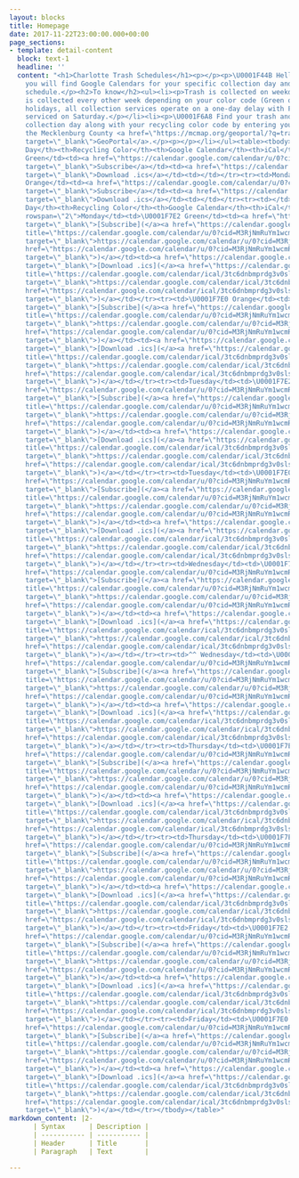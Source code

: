 ```yaml
---
layout: blocks
title: Homepage
date: 2017-11-22T23:00:00.000+00:00
page_sections:
- template: detail-content
  block: text-1
  headline: ''
  content: "<h1>Charlotte Trash Schedules</h1><p></p><p>\U0001F44B Hello fellow Charlotteans!</p><p>Below
    you will find Google Calendars for your specific collection day and recycling
    schedule.</p><h2>To know</h2><ul><li><p>Trash is collected on weekdays M-F.</p></li><li><p>Recycling
    is collected every other week depending on your color code (Green or Orange).</p></li><li><p>Observed
    holidays, all collection services operate on a one-day delay with Friday customers
    serviced on Saturday.</p></li><li><p>\U0001F6A8 Find your trash and recycling
    collection day along with your recycling color code by entering your address at
    the Mecklenburg County <a href=\"https://mcmap.org/geoportal/?q=trash\" title=\"GeoPortal\"
    target=\"_blank\">GeoPortal</a>.</p><p></p></li></ul><table><tbody><tr><th>Collection
    Day</th><th>Recycling Color</th><th>Google Calendar</th><th>iCal</th><th></th></tr><tr><td>Monday</td><td>\U0001F7E2
    Green</td><td><a href=\"https://calendar.google.com/calendar/u/0?cid=M3RjNmRuYm1wcmRnM3Ywc2xzZXRidmV0aWtAZ3JvdXAuY2FsZW5kYXIuZ29vZ2xlLmNvbQ\"
    target=\"_blank\">Subscribe</a></td><td><a href=\"https://calendar.google.com/calendar/ical/3tc6dnbmprdg3v0slsetbvetik%40group.calendar.google.com/public/basic.ics\"
    target=\"_blank\">Download .ics</a></td><td></td></tr><tr><td>Monday</td><td>\U0001F7E0
    Orange</td><td><a href=\"https://calendar.google.com/calendar/u/0?cid=M3RjNmRuYm1wcmRnM3Ywc2xzZXRidmV0aWtAZ3JvdXAuY2FsZW5kYXIuZ29vZ2xlLmNvbQ\"
    target=\"_blank\">Subscribe</a></td><td><a href=\"https://calendar.google.com/calendar/ical/3tc6dnbmprdg3v0slsetbvetik%40group.calendar.google.com/public/basic.ics\"
    target=\"_blank\">Download .ics</a></td><td></td></tr><tr><td></td><td></td><td></td><td></td><td></td></tr></tbody></table><table><tbody><tr><th>Collection
    Day</th><th>Recycling Color</th><th>Google Calendar</th><th>iCal</th></tr><tr><td
    rowspan=\"2\">Monday</td><td>\U0001F7E2 Green</td><td><a href=\"https://calendar.google.com/calendar/u/0?cid=M3RjNmRuYm1wcmRnM3Ywc2xzZXRidmV0aWtAZ3JvdXAuY2FsZW5kYXIuZ29vZ2xlLmNvbQ\"
    target=\"_blank\">[Subscribe](</a><a href=\"https://calendar.google.com/calendar/u/0?cid=M3RjNmRuYm1wcmRnM3Ywc2xzZXRidmV0aWtAZ3JvdXAuY2FsZW5kYXIuZ29vZ2xlLmNvbQ\"
    title=\"https://calendar.google.com/calendar/u/0?cid=M3RjNmRuYm1wcmRnM3Ywc2xzZXRidmV0aWtAZ3JvdXAuY2FsZW5kYXIuZ29vZ2xlLmNvbQ\"
    target=\"_blank\">https://calendar.google.com/calendar/u/0?cid=M3RjNmRuYm1wcmRnM3Ywc2xzZXRidmV0aWtAZ3JvdXAuY2FsZW5kYXIuZ29vZ2xlLmNvbQ</a><a
    href=\"https://calendar.google.com/calendar/u/0?cid=M3RjNmRuYm1wcmRnM3Ywc2xzZXRidmV0aWtAZ3JvdXAuY2FsZW5kYXIuZ29vZ2xlLmNvbQ\"
    target=\"_blank\">)</a></td><td><a href=\"https://calendar.google.com/calendar/ical/3tc6dnbmprdg3v0slsetbvetik%40group.calendar.google.com/public/basic.ics\"
    target=\"_blank\">[Download .ics](</a><a href=\"https://calendar.google.com/calendar/ical/3tc6dnbmprdg3v0slsetbvetik%40group.calendar.google.com/public/basic.ics\"
    title=\"https://calendar.google.com/calendar/ical/3tc6dnbmprdg3v0slsetbvetik%40group.calendar.google.com/public/basic.ics\"
    target=\"_blank\">https://calendar.google.com/calendar/ical/3tc6dnbmprdg3v0slsetbvetik%40group.calendar.google.com/public/basic.ics</a><a
    href=\"https://calendar.google.com/calendar/ical/3tc6dnbmprdg3v0slsetbvetik%40group.calendar.google.com/public/basic.ics\"
    target=\"_blank\">)</a></td></tr><tr><td>\U0001F7E0 Orange</td><td><a href=\"https://calendar.google.com/calendar/u/0?cid=M3RjNmRuYm1wcmRnM3Ywc2xzZXRidmV0aWtAZ3JvdXAuY2FsZW5kYXIuZ29vZ2xlLmNvbQ\"
    target=\"_blank\">[Subscribe](</a><a href=\"https://calendar.google.com/calendar/u/0?cid=M3RjNmRuYm1wcmRnM3Ywc2xzZXRidmV0aWtAZ3JvdXAuY2FsZW5kYXIuZ29vZ2xlLmNvbQ\"
    title=\"https://calendar.google.com/calendar/u/0?cid=M3RjNmRuYm1wcmRnM3Ywc2xzZXRidmV0aWtAZ3JvdXAuY2FsZW5kYXIuZ29vZ2xlLmNvbQ\"
    target=\"_blank\">https://calendar.google.com/calendar/u/0?cid=M3RjNmRuYm1wcmRnM3Ywc2xzZXRidmV0aWtAZ3JvdXAuY2FsZW5kYXIuZ29vZ2xlLmNvbQ</a><a
    href=\"https://calendar.google.com/calendar/u/0?cid=M3RjNmRuYm1wcmRnM3Ywc2xzZXRidmV0aWtAZ3JvdXAuY2FsZW5kYXIuZ29vZ2xlLmNvbQ\"
    target=\"_blank\">)</a></td><td><a href=\"https://calendar.google.com/calendar/ical/3tc6dnbmprdg3v0slsetbvetik%40group.calendar.google.com/public/basic.ics\"
    target=\"_blank\">[Download .ics](</a><a href=\"https://calendar.google.com/calendar/ical/3tc6dnbmprdg3v0slsetbvetik%40group.calendar.google.com/public/basic.ics\"
    title=\"https://calendar.google.com/calendar/ical/3tc6dnbmprdg3v0slsetbvetik%40group.calendar.google.com/public/basic.ics\"
    target=\"_blank\">https://calendar.google.com/calendar/ical/3tc6dnbmprdg3v0slsetbvetik%40group.calendar.google.com/public/basic.ics</a><a
    href=\"https://calendar.google.com/calendar/ical/3tc6dnbmprdg3v0slsetbvetik%40group.calendar.google.com/public/basic.ics\"
    target=\"_blank\">)</a></td></tr><tr><td>Tuesday</td><td>\U0001F7E2 Green</td><td><a
    href=\"https://calendar.google.com/calendar/u/0?cid=M3RjNmRuYm1wcmRnM3Ywc2xzZXRidmV0aWtAZ3JvdXAuY2FsZW5kYXIuZ29vZ2xlLmNvbQ\"
    target=\"_blank\">[Subscribe](</a><a href=\"https://calendar.google.com/calendar/u/0?cid=M3RjNmRuYm1wcmRnM3Ywc2xzZXRidmV0aWtAZ3JvdXAuY2FsZW5kYXIuZ29vZ2xlLmNvbQ\"
    title=\"https://calendar.google.com/calendar/u/0?cid=M3RjNmRuYm1wcmRnM3Ywc2xzZXRidmV0aWtAZ3JvdXAuY2FsZW5kYXIuZ29vZ2xlLmNvbQ\"
    target=\"_blank\">https://calendar.google.com/calendar/u/0?cid=M3RjNmRuYm1wcmRnM3Ywc2xzZXRidmV0aWtAZ3JvdXAuY2FsZW5kYXIuZ29vZ2xlLmNvbQ</a><a
    href=\"https://calendar.google.com/calendar/u/0?cid=M3RjNmRuYm1wcmRnM3Ywc2xzZXRidmV0aWtAZ3JvdXAuY2FsZW5kYXIuZ29vZ2xlLmNvbQ\"
    target=\"_blank\">)</a></td><td><a href=\"https://calendar.google.com/calendar/ical/3tc6dnbmprdg3v0slsetbvetik%40group.calendar.google.com/public/basic.ics\"
    target=\"_blank\">[Download .ics](</a><a href=\"https://calendar.google.com/calendar/ical/3tc6dnbmprdg3v0slsetbvetik%40group.calendar.google.com/public/basic.ics\"
    title=\"https://calendar.google.com/calendar/ical/3tc6dnbmprdg3v0slsetbvetik%40group.calendar.google.com/public/basic.ics\"
    target=\"_blank\">https://calendar.google.com/calendar/ical/3tc6dnbmprdg3v0slsetbvetik%40group.calendar.google.com/public/basic.ics</a><a
    href=\"https://calendar.google.com/calendar/ical/3tc6dnbmprdg3v0slsetbvetik%40group.calendar.google.com/public/basic.ics\"
    target=\"_blank\">)</a></td></tr><tr><td>Tuesday</td><td>\U0001F7E0 Orange</td><td><a
    href=\"https://calendar.google.com/calendar/u/0?cid=M3RjNmRuYm1wcmRnM3Ywc2xzZXRidmV0aWtAZ3JvdXAuY2FsZW5kYXIuZ29vZ2xlLmNvbQ\"
    target=\"_blank\">[Subscribe](</a><a href=\"https://calendar.google.com/calendar/u/0?cid=M3RjNmRuYm1wcmRnM3Ywc2xzZXRidmV0aWtAZ3JvdXAuY2FsZW5kYXIuZ29vZ2xlLmNvbQ\"
    title=\"https://calendar.google.com/calendar/u/0?cid=M3RjNmRuYm1wcmRnM3Ywc2xzZXRidmV0aWtAZ3JvdXAuY2FsZW5kYXIuZ29vZ2xlLmNvbQ\"
    target=\"_blank\">https://calendar.google.com/calendar/u/0?cid=M3RjNmRuYm1wcmRnM3Ywc2xzZXRidmV0aWtAZ3JvdXAuY2FsZW5kYXIuZ29vZ2xlLmNvbQ</a><a
    href=\"https://calendar.google.com/calendar/u/0?cid=M3RjNmRuYm1wcmRnM3Ywc2xzZXRidmV0aWtAZ3JvdXAuY2FsZW5kYXIuZ29vZ2xlLmNvbQ\"
    target=\"_blank\">)</a></td><td><a href=\"https://calendar.google.com/calendar/ical/3tc6dnbmprdg3v0slsetbvetik%40group.calendar.google.com/public/basic.ics\"
    target=\"_blank\">[Download .ics](</a><a href=\"https://calendar.google.com/calendar/ical/3tc6dnbmprdg3v0slsetbvetik%40group.calendar.google.com/public/basic.ics\"
    title=\"https://calendar.google.com/calendar/ical/3tc6dnbmprdg3v0slsetbvetik%40group.calendar.google.com/public/basic.ics\"
    target=\"_blank\">https://calendar.google.com/calendar/ical/3tc6dnbmprdg3v0slsetbvetik%40group.calendar.google.com/public/basic.ics</a><a
    href=\"https://calendar.google.com/calendar/ical/3tc6dnbmprdg3v0slsetbvetik%40group.calendar.google.com/public/basic.ics\"
    target=\"_blank\">)</a></td></tr><tr><td>Wednesday</td><td>\U0001F7E2 Green</td><td><a
    href=\"https://calendar.google.com/calendar/u/0?cid=M3RjNmRuYm1wcmRnM3Ywc2xzZXRidmV0aWtAZ3JvdXAuY2FsZW5kYXIuZ29vZ2xlLmNvbQ\"
    target=\"_blank\">[Subscribe](</a><a href=\"https://calendar.google.com/calendar/u/0?cid=M3RjNmRuYm1wcmRnM3Ywc2xzZXRidmV0aWtAZ3JvdXAuY2FsZW5kYXIuZ29vZ2xlLmNvbQ\"
    title=\"https://calendar.google.com/calendar/u/0?cid=M3RjNmRuYm1wcmRnM3Ywc2xzZXRidmV0aWtAZ3JvdXAuY2FsZW5kYXIuZ29vZ2xlLmNvbQ\"
    target=\"_blank\">https://calendar.google.com/calendar/u/0?cid=M3RjNmRuYm1wcmRnM3Ywc2xzZXRidmV0aWtAZ3JvdXAuY2FsZW5kYXIuZ29vZ2xlLmNvbQ</a><a
    href=\"https://calendar.google.com/calendar/u/0?cid=M3RjNmRuYm1wcmRnM3Ywc2xzZXRidmV0aWtAZ3JvdXAuY2FsZW5kYXIuZ29vZ2xlLmNvbQ\"
    target=\"_blank\">)</a></td><td><a href=\"https://calendar.google.com/calendar/ical/3tc6dnbmprdg3v0slsetbvetik%40group.calendar.google.com/public/basic.ics\"
    target=\"_blank\">[Download .ics](</a><a href=\"https://calendar.google.com/calendar/ical/3tc6dnbmprdg3v0slsetbvetik%40group.calendar.google.com/public/basic.ics\"
    title=\"https://calendar.google.com/calendar/ical/3tc6dnbmprdg3v0slsetbvetik%40group.calendar.google.com/public/basic.ics\"
    target=\"_blank\">https://calendar.google.com/calendar/ical/3tc6dnbmprdg3v0slsetbvetik%40group.calendar.google.com/public/basic.ics</a><a
    href=\"https://calendar.google.com/calendar/ical/3tc6dnbmprdg3v0slsetbvetik%40group.calendar.google.com/public/basic.ics\"
    target=\"_blank\">)</a></td></tr><tr><td>^^ Wednesday</td><td>\U0001F7E0 Orange</td><td><a
    href=\"https://calendar.google.com/calendar/u/0?cid=M3RjNmRuYm1wcmRnM3Ywc2xzZXRidmV0aWtAZ3JvdXAuY2FsZW5kYXIuZ29vZ2xlLmNvbQ\"
    target=\"_blank\">[Subscribe](</a><a href=\"https://calendar.google.com/calendar/u/0?cid=M3RjNmRuYm1wcmRnM3Ywc2xzZXRidmV0aWtAZ3JvdXAuY2FsZW5kYXIuZ29vZ2xlLmNvbQ\"
    title=\"https://calendar.google.com/calendar/u/0?cid=M3RjNmRuYm1wcmRnM3Ywc2xzZXRidmV0aWtAZ3JvdXAuY2FsZW5kYXIuZ29vZ2xlLmNvbQ\"
    target=\"_blank\">https://calendar.google.com/calendar/u/0?cid=M3RjNmRuYm1wcmRnM3Ywc2xzZXRidmV0aWtAZ3JvdXAuY2FsZW5kYXIuZ29vZ2xlLmNvbQ</a><a
    href=\"https://calendar.google.com/calendar/u/0?cid=M3RjNmRuYm1wcmRnM3Ywc2xzZXRidmV0aWtAZ3JvdXAuY2FsZW5kYXIuZ29vZ2xlLmNvbQ\"
    target=\"_blank\">)</a></td><td><a href=\"https://calendar.google.com/calendar/ical/3tc6dnbmprdg3v0slsetbvetik%40group.calendar.google.com/public/basic.ics\"
    target=\"_blank\">[Download .ics](</a><a href=\"https://calendar.google.com/calendar/ical/3tc6dnbmprdg3v0slsetbvetik%40group.calendar.google.com/public/basic.ics\"
    title=\"https://calendar.google.com/calendar/ical/3tc6dnbmprdg3v0slsetbvetik%40group.calendar.google.com/public/basic.ics\"
    target=\"_blank\">https://calendar.google.com/calendar/ical/3tc6dnbmprdg3v0slsetbvetik%40group.calendar.google.com/public/basic.ics</a><a
    href=\"https://calendar.google.com/calendar/ical/3tc6dnbmprdg3v0slsetbvetik%40group.calendar.google.com/public/basic.ics\"
    target=\"_blank\">)</a></td></tr><tr><td>Thursday</td><td>\U0001F7E2 Green</td><td><a
    href=\"https://calendar.google.com/calendar/u/0?cid=M3RjNmRuYm1wcmRnM3Ywc2xzZXRidmV0aWtAZ3JvdXAuY2FsZW5kYXIuZ29vZ2xlLmNvbQ\"
    target=\"_blank\">[Subscribe](</a><a href=\"https://calendar.google.com/calendar/u/0?cid=M3RjNmRuYm1wcmRnM3Ywc2xzZXRidmV0aWtAZ3JvdXAuY2FsZW5kYXIuZ29vZ2xlLmNvbQ\"
    title=\"https://calendar.google.com/calendar/u/0?cid=M3RjNmRuYm1wcmRnM3Ywc2xzZXRidmV0aWtAZ3JvdXAuY2FsZW5kYXIuZ29vZ2xlLmNvbQ\"
    target=\"_blank\">https://calendar.google.com/calendar/u/0?cid=M3RjNmRuYm1wcmRnM3Ywc2xzZXRidmV0aWtAZ3JvdXAuY2FsZW5kYXIuZ29vZ2xlLmNvbQ</a><a
    href=\"https://calendar.google.com/calendar/u/0?cid=M3RjNmRuYm1wcmRnM3Ywc2xzZXRidmV0aWtAZ3JvdXAuY2FsZW5kYXIuZ29vZ2xlLmNvbQ\"
    target=\"_blank\">)</a></td><td><a href=\"https://calendar.google.com/calendar/ical/3tc6dnbmprdg3v0slsetbvetik%40group.calendar.google.com/public/basic.ics\"
    target=\"_blank\">[Download .ics](</a><a href=\"https://calendar.google.com/calendar/ical/3tc6dnbmprdg3v0slsetbvetik%40group.calendar.google.com/public/basic.ics\"
    title=\"https://calendar.google.com/calendar/ical/3tc6dnbmprdg3v0slsetbvetik%40group.calendar.google.com/public/basic.ics\"
    target=\"_blank\">https://calendar.google.com/calendar/ical/3tc6dnbmprdg3v0slsetbvetik%40group.calendar.google.com/public/basic.ics</a><a
    href=\"https://calendar.google.com/calendar/ical/3tc6dnbmprdg3v0slsetbvetik%40group.calendar.google.com/public/basic.ics\"
    target=\"_blank\">)</a></td></tr><tr><td>Thursday</td><td>\U0001F7E0 Orange</td><td><a
    href=\"https://calendar.google.com/calendar/u/0?cid=M3RjNmRuYm1wcmRnM3Ywc2xzZXRidmV0aWtAZ3JvdXAuY2FsZW5kYXIuZ29vZ2xlLmNvbQ\"
    target=\"_blank\">[Subscribe](</a><a href=\"https://calendar.google.com/calendar/u/0?cid=M3RjNmRuYm1wcmRnM3Ywc2xzZXRidmV0aWtAZ3JvdXAuY2FsZW5kYXIuZ29vZ2xlLmNvbQ\"
    title=\"https://calendar.google.com/calendar/u/0?cid=M3RjNmRuYm1wcmRnM3Ywc2xzZXRidmV0aWtAZ3JvdXAuY2FsZW5kYXIuZ29vZ2xlLmNvbQ\"
    target=\"_blank\">https://calendar.google.com/calendar/u/0?cid=M3RjNmRuYm1wcmRnM3Ywc2xzZXRidmV0aWtAZ3JvdXAuY2FsZW5kYXIuZ29vZ2xlLmNvbQ</a><a
    href=\"https://calendar.google.com/calendar/u/0?cid=M3RjNmRuYm1wcmRnM3Ywc2xzZXRidmV0aWtAZ3JvdXAuY2FsZW5kYXIuZ29vZ2xlLmNvbQ\"
    target=\"_blank\">)</a></td><td><a href=\"https://calendar.google.com/calendar/ical/3tc6dnbmprdg3v0slsetbvetik%40group.calendar.google.com/public/basic.ics\"
    target=\"_blank\">[Download .ics](</a><a href=\"https://calendar.google.com/calendar/ical/3tc6dnbmprdg3v0slsetbvetik%40group.calendar.google.com/public/basic.ics\"
    title=\"https://calendar.google.com/calendar/ical/3tc6dnbmprdg3v0slsetbvetik%40group.calendar.google.com/public/basic.ics\"
    target=\"_blank\">https://calendar.google.com/calendar/ical/3tc6dnbmprdg3v0slsetbvetik%40group.calendar.google.com/public/basic.ics</a><a
    href=\"https://calendar.google.com/calendar/ical/3tc6dnbmprdg3v0slsetbvetik%40group.calendar.google.com/public/basic.ics\"
    target=\"_blank\">)</a></td></tr><tr><td>Friday</td><td>\U0001F7E2 Green</td><td><a
    href=\"https://calendar.google.com/calendar/u/0?cid=M3RjNmRuYm1wcmRnM3Ywc2xzZXRidmV0aWtAZ3JvdXAuY2FsZW5kYXIuZ29vZ2xlLmNvbQ\"
    target=\"_blank\">[Subscribe](</a><a href=\"https://calendar.google.com/calendar/u/0?cid=M3RjNmRuYm1wcmRnM3Ywc2xzZXRidmV0aWtAZ3JvdXAuY2FsZW5kYXIuZ29vZ2xlLmNvbQ\"
    title=\"https://calendar.google.com/calendar/u/0?cid=M3RjNmRuYm1wcmRnM3Ywc2xzZXRidmV0aWtAZ3JvdXAuY2FsZW5kYXIuZ29vZ2xlLmNvbQ\"
    target=\"_blank\">https://calendar.google.com/calendar/u/0?cid=M3RjNmRuYm1wcmRnM3Ywc2xzZXRidmV0aWtAZ3JvdXAuY2FsZW5kYXIuZ29vZ2xlLmNvbQ</a><a
    href=\"https://calendar.google.com/calendar/u/0?cid=M3RjNmRuYm1wcmRnM3Ywc2xzZXRidmV0aWtAZ3JvdXAuY2FsZW5kYXIuZ29vZ2xlLmNvbQ\"
    target=\"_blank\">)</a></td><td><a href=\"https://calendar.google.com/calendar/ical/3tc6dnbmprdg3v0slsetbvetik%40group.calendar.google.com/public/basic.ics\"
    target=\"_blank\">[Download .ics](</a><a href=\"https://calendar.google.com/calendar/ical/3tc6dnbmprdg3v0slsetbvetik%40group.calendar.google.com/public/basic.ics\"
    title=\"https://calendar.google.com/calendar/ical/3tc6dnbmprdg3v0slsetbvetik%40group.calendar.google.com/public/basic.ics\"
    target=\"_blank\">https://calendar.google.com/calendar/ical/3tc6dnbmprdg3v0slsetbvetik%40group.calendar.google.com/public/basic.ics</a><a
    href=\"https://calendar.google.com/calendar/ical/3tc6dnbmprdg3v0slsetbvetik%40group.calendar.google.com/public/basic.ics\"
    target=\"_blank\">)</a></td></tr><tr><td>Friday</td><td>\U0001F7E0 Orange</td><td><a
    href=\"https://calendar.google.com/calendar/u/0?cid=M3RjNmRuYm1wcmRnM3Ywc2xzZXRidmV0aWtAZ3JvdXAuY2FsZW5kYXIuZ29vZ2xlLmNvbQ\"
    target=\"_blank\">[Subscribe](</a><a href=\"https://calendar.google.com/calendar/u/0?cid=M3RjNmRuYm1wcmRnM3Ywc2xzZXRidmV0aWtAZ3JvdXAuY2FsZW5kYXIuZ29vZ2xlLmNvbQ\"
    title=\"https://calendar.google.com/calendar/u/0?cid=M3RjNmRuYm1wcmRnM3Ywc2xzZXRidmV0aWtAZ3JvdXAuY2FsZW5kYXIuZ29vZ2xlLmNvbQ\"
    target=\"_blank\">https://calendar.google.com/calendar/u/0?cid=M3RjNmRuYm1wcmRnM3Ywc2xzZXRidmV0aWtAZ3JvdXAuY2FsZW5kYXIuZ29vZ2xlLmNvbQ</a><a
    href=\"https://calendar.google.com/calendar/u/0?cid=M3RjNmRuYm1wcmRnM3Ywc2xzZXRidmV0aWtAZ3JvdXAuY2FsZW5kYXIuZ29vZ2xlLmNvbQ\"
    target=\"_blank\">)</a></td><td><a href=\"https://calendar.google.com/calendar/ical/3tc6dnbmprdg3v0slsetbvetik%40group.calendar.google.com/public/basic.ics\"
    target=\"_blank\">[Download .ics](</a><a href=\"https://calendar.google.com/calendar/ical/3tc6dnbmprdg3v0slsetbvetik%40group.calendar.google.com/public/basic.ics\"
    title=\"https://calendar.google.com/calendar/ical/3tc6dnbmprdg3v0slsetbvetik%40group.calendar.google.com/public/basic.ics\"
    target=\"_blank\">https://calendar.google.com/calendar/ical/3tc6dnbmprdg3v0slsetbvetik%40group.calendar.google.com/public/basic.ics</a><a
    href=\"https://calendar.google.com/calendar/ical/3tc6dnbmprdg3v0slsetbvetik%40group.calendar.google.com/public/basic.ics\"
    target=\"_blank\">)</a></td></tr></tbody></table>"
markdown_content: |2-
      | Syntax      | Description |
      | ----------- | ----------- |
      | Header      | Title       |
      | Paragraph   | Text        |

---
```

